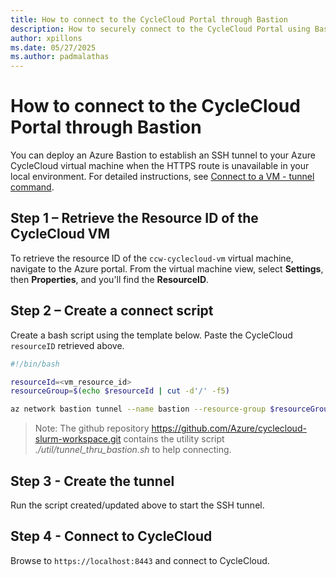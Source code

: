 ```yaml
---
title: How to connect to the CycleCloud Portal through Bastion
description: How to securely connect to the CycleCloud Portal using Bastion
author: xpillons
ms.date: 05/27/2025
ms.author: padmalathas
---
```


# How to connect to the CycleCloud Portal through Bastion
You can deploy an Azure Bastion to establish an SSH tunnel to your Azure CycleCloud virtual machine when the HTTPS route is unavailable in your local environment. For detailed instructions, see [Connect to a VM - tunnel command](/azure/bastion/connect-vm-native-client-linux#tunnel).

## Step 1 – Retrieve the Resource ID of the CycleCloud VM
To retrieve the resource ID of the `ccw-cyclecloud-vm` virtual machine, navigate to the Azure portal. From the virtual machine view, select **Settings**, then **Properties**, and you'll find the **ResourceID**.

## Step 2 – Create a connect script
Create a bash script using the template below. Paste the CycleCloud `resourceID` retrieved above.

```bash
#!/bin/bash

resourceId=<vm_resource_id>
resourceGroup=$(echo $resourceId | cut -d'/' -f5)

az network bastion tunnel --name bastion --resource-group $resourceGroup --target-resource-id $resourceId --resource-port 443 --port 8443
```

> Note: The github repository https://github.com/Azure/cyclecloud-slurm-workspace.git contains the utility script _./util/tunnel_thru_bastion.sh_ to help connecting.


## Step 3 - Create the tunnel
Run the script created/updated above to start the SSH tunnel.

## Step 4 - Connect to CycleCloud

Browse to `https://localhost:8443` and connect to CycleCloud.
